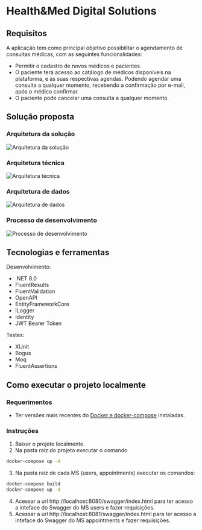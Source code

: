# Health&Med Digital Solutions

## Requisitos

A aplicação tem como principal objetivo possibilitar o agendamento de consultas médicas, com as seguintes funcionalidades:

- Permitir o cadastro de novos médicos e pacientes.
- O paciente terá acesso ao catálogo de médicos disponíveis na plataforma, e às suas respectivas agendas. Podendo agendar uma consulta a qualquer momento, recebendo a confirmação por e-mail, após o médico confirmar.
- O paciente pode cancelar uma consulta a qualquer momento.

## Solução proposta

### Arquitetura da solução
![Arquitetura da solução](https://github.com/user-attachments/assets/505b27e6-ed5f-4ef3-b254-fed46005d308)

### Arquitetura técnica
![Arquitetura técnica](https://github.com/user-attachments/assets/587b6ad6-fc3e-4045-9b97-e6eb6127844d)

### Arquitetura de dados
![Arquitetura de dados](https://github.com/user-attachments/assets/d2242c6b-7687-4615-bdf3-a774ca23619d)

### Processo de desenvolvimento
![Processo de desenvolvimento](https://github.com/user-attachments/assets/ef6f9009-f6ee-429c-a111-50d01f06da1e)

## Tecnologias e ferramentas

Desenvolvimento:

- .NET 8.0
- FluentResults
- FluentValidation
- OpenAPI
- EntityFrameworkCore
- ILogger
- Identity
- JWT Bearer Token

Testes:

- XUnit
- Bogus
- Moq
- FluentAssertions

## Como executar o projeto localmente

### Requerimentos

- Ter versões mais recentes do [Docker e docker-compose](https://docs.docker.com/manuals/) instaladas.

### Instruções

1. Baixar o projeto localmente.
2. Na pasta raiz do projeto executar o comando

```bash
docker-compose up -d
```

3. Na pasta raiz de cada MS (users, appointments) executar os comandos:

```bash
docker-compose build
docker-compose up -d
```

4. Acessar a url http://localhost:8080/swagger/index.html para ter acesso a inteface do Swagger do MS users e fazer requisições.
5. Acessar a url http://localhost:8081/swagger/index.html para ter acesso a inteface do Swagger do MS appointments e fazer requisições.
